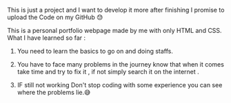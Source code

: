 This is just a project and I want to develop it more after finishing I promise to upload the Code on my GitHub 😓

This is a personal portfolio webpage made by me with only HTML and CSS.
What I have learned so far :

1. You need to learn the basics to go on and doing staffs.

2. You have to face many problems in the journey know that when it comes take time and try to fix it , if not simply search it on the internet .

3. IF still not working Don't stop coding with some experience you can see where the problems lie.😅
